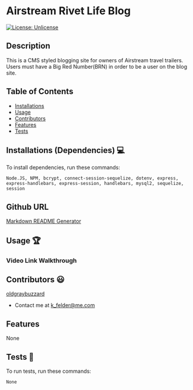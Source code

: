 # Airstream Rivet Life Blog

[![License: Unlicense](https://img.shields.io/badge/license-Unlicense-blue.svg)](http://unlicense.org/)
  
## Description
This is a CMS styled blogging site for owners of Airstream travel trailers. Users must have a Big Red Number(BRN) in order to be a user on the blog site.



## Table of Contents
* [Installations](#dependencies)
* [Usage](#usage)
* [Contributors](#contributors)
* [Features](#features)
* [Tests](#tests)


## Installations (Dependencies) 💻
To install dependencies, run these commands:
```
Node.JS, NPM, bcrypt, connect-session-sequelize, dotenv, express, express-handlebars, express-session, handlebars, mysql2, sequelize, session
```

## Github URL
[Markdown README Generator](https://github.com/oldgraybuzzard/aluminum_rivet_life.git)

## Usage 🏆


### Video Link Walkthrough



## Contributors 😃
[oldgraybuzzard](https://github.com/oldgraybuzzard)
* Contact me at k_felder@me.com


## Features
None 

## Tests 🧪
To run tests, run these commands:
```
None
```
